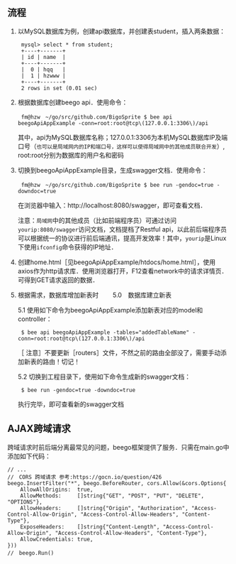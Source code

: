 ## 流程

1. 以MySQL数据库为例，创建api数据库，并创建表student，插入两条数据：

        mysql> select * from student;
        +----+-------+
        | id | name  |
        +----+-------+
        |  0 | hqq   |
        |  1 | hzwww |
        +----+-------+
        2 rows in set (0.01 sec)


2. 根据数据库创建beego api．使用命令：

        fm@hzw　~/go/src/github.com/BigoSprite $ bee api beegoApiAppExample -conn=root:root@tcp\(127.0.0.1:3306\)/api

    其中，api为MySQL数据库名称；127.0.0.1:3306为本机MySQL数据库IP及端口号（`也可以是局域网内的IP和端口号，这样可以使得局域网中的其他成员联合开发`）, root:root分别为数据库的用户名和密码


3. 切换到beegoApiAppExample目录，生成swagger文档．使用命令：

        fm@hzw　~/go/src/github.com/BigoSprite $ bee run -gendoc=true -downdoc=true

    在浏览器中输入：http://localhost:8080/swagger，即可查看文档．

	注意：`局域网`中的其他成员（比如前端程序员）可通过访问`yourip:8080/swagger`访问文档，文档提档了Restful api，以此前后端程序员可以根据统一的协议进行前后端通讯，提高开发效率！其中，`yourip`是Linux下使用`ifconfig`命令获得的IP地址．

4. 创建home.html［见beegoApiAppExample/htdocs/home.html］，使用axios作为http请求库．使用浏览器打开，F12查看network中的请求详情页．可得到GET请求返回的数据．

5. 根据需求，数据库增加新表时
　　5.0　数据库建立新表

    5.1 使用如下命令为beegoApiAppExample添加新表对应的model和controller：

	    $ bee api beegoApiAppExample -tables="addedTableName" -conn=root:root@tcp\(127.0.0.1:3306\)/api
	［   注意］不要更新［routers］文件，不然之前的路由全部没了，需要手动添加新表的路由！切记！

    5.2 切换到工程目录下，使用如下命令生成新的swagger文档：

	    $ bee run -gendoc=true -downdoc=true 
    执行完毕，即可查看新的swagger文档

## AJAX跨域请求

跨域请求时前后端分离最常见的问题，beego框架提供了服务．只需在main.go中添加如下代码：


	// ...
   	//　CORS 跨域请求 参考:https://gocn.io/question/426
	beego.InsertFilter("*", beego.BeforeRouter, cors.Allow(&cors.Options{
		AllowAllOrigins:  true,
		AllowMethods:     []string{"GET", "POST", "PUT", "DELETE", "OPTIONS"},
		AllowHeaders:     []string{"Origin", "Authorization", "Access-Control-Allow-Origin", "Access-Control-Allow-Headers", "Content-Type"},
		ExposeHeaders:    []string{"Content-Length", "Access-Control-Allow-Origin", "Access-Control-Allow-Headers", "Content-Type"},
		AllowCredentials: true,
	}))
	//　beego.Run()










